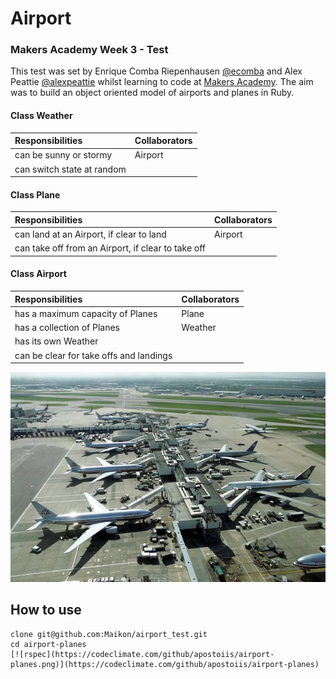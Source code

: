 Airport
=======

### Makers Academy Week 3 - Test

This test was set by Enrique Comba Riepenhausen
[@ecomba](http://twitter.com/ecomba) and Alex Peattie
[@alexpeattie](https://twitter.com/alexpeattie) whilst learning to code at
[Makers Academy](http://www.makersacademy.com). The aim was to build an
object oriented model of airports and planes in Ruby.

#### Class Weather

| Responsibilities            | Collaborators |
| :-------------------------- | :------------ |
| can be sunny or stormy      | Airport       |
| can switch state at random  |               |

#### Class Plane

| Responsibilities                                    | Collaborators |
| :-------------------------------------------------- | :------------ |
| can land at an Airport, if clear to land            | Airport       |
| can take off from an Airport, if clear to take off  |               |

#### Class Airport

| Responsibilities                             | Collaborators |
| :------------------------------------------- | :------------ |
| has a maximum capacity of Planes             | Plane         |
| has a collection of Planes                   | Weather       |
| has its own Weather                          |               |
| can be clear for take offs and landings      |               |

![Airports](/images/logo.jpg)

How to use
---------------

```
clone git@github.com:Maikon/airport_test.git
cd airport-planes
[![rspec](https://codeclimate.com/github/apostoiis/airport-planes.png)](https://codeclimate.com/github/apostoiis/airport-planes)
```

